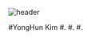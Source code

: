 ![header](https://capsule-render.vercel.app/api?type=slice&color=auto&height=300&section=header&text=for%20better&fontSize=90)

#YongHun Kim
#.
#.
#.
